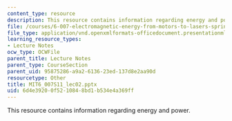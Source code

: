 ```yaml
---
content_type: resource
description: This resource contains information regarding energy and power.
file: /courses/6-007-electromagnetic-energy-from-motors-to-lasers-spring-2011/6d4e39200f5210848bd1b534e4a369ff_MIT6_007S11_lec02.pptx
file_type: application/vnd.openxmlformats-officedocument.presentationml.presentation
learning_resource_types:
- Lecture Notes
ocw_type: OCWFile
parent_title: Lecture Notes
parent_type: CourseSection
parent_uid: 95875286-a9a2-6136-23ed-137d8e2aa90d
resourcetype: Other
title: MIT6_007S11_lec02.pptx
uid: 6d4e3920-0f52-1084-8bd1-b534e4a369ff
---
```

This resource contains information regarding energy and power.

